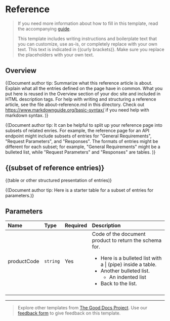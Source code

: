 # Reference

> If you need more information about how to fill in this template, read the accompanying [guide](https://gitlab.com/tgdp/templates/-/blob/v1.2.0/reference/guide_reference.md).
>
> This template includes writing instructions and boilerplate text that you can customize, use as-is, or completely replace with your own text. This text is indicated in {(curly brackets)}. Make sure you replace the placeholders with your own text.

## Overview

{(Document author tip:
Summarize what this reference article is about. Explain what all the entries defined on the page have in common. What you put here is reused in the Overview section of your doc site and included in HTML description tags. For help with writing and structuring a reference article, see the file about-reference.md in this directory. Check out https://www.markdownguide.org/basic-syntax/ if you need help with markdown syntax.
)}

{(Document author tip: It can be helpful to split up your reference page into subsets of related enries. For example, the reference page for an API endpoint might include subsets of entries for "General Requirements", "Request Parameters", and "Responses". The formats of entries might be different for each subset; for example, "General Requirements" might be a bulleted list, while "Request Parameters" and "Responses" are tables.
)}

## {(subset of reference entries)}

{(table or other structured presentation of entries)}

{(Document author tip: Here is a starter table for a subset of entries for parameters.)}

## Parameters

|Name |Type |Required |Description |
|:--- |:--- |:--- |:--- |
|productCode|`string`|Yes|Code of the document product to return the schema for. <br> <ul><li>Here is a bulleted list with a \| (pipe) inside a table.</li><li>Another bulleted list.<ul><li>An indented list</li></ul></li><li>Back to the list.</li></ul> |
|||||

---

> Explore other templates from [The Good Docs Project](https://thegooddocsproject.dev/). Use our [feedback form](https://thegooddocsproject.dev/feedback/?template=Reference%20template) to give feedback on this template.
